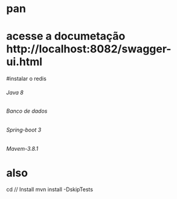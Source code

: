 # pan
# acesse a documetação http://localhost:8082/swagger-ui.html
#instalar o redis

<h6>Java 8 </h6>
<h6>Banco de dados  </h6>
<h6>Spring-boot 3</h6>
<h6>Mavem-3.8.1</h6>

# also  

cd <PathToRootDirectory>
// Install
mvn install -DskipTests


